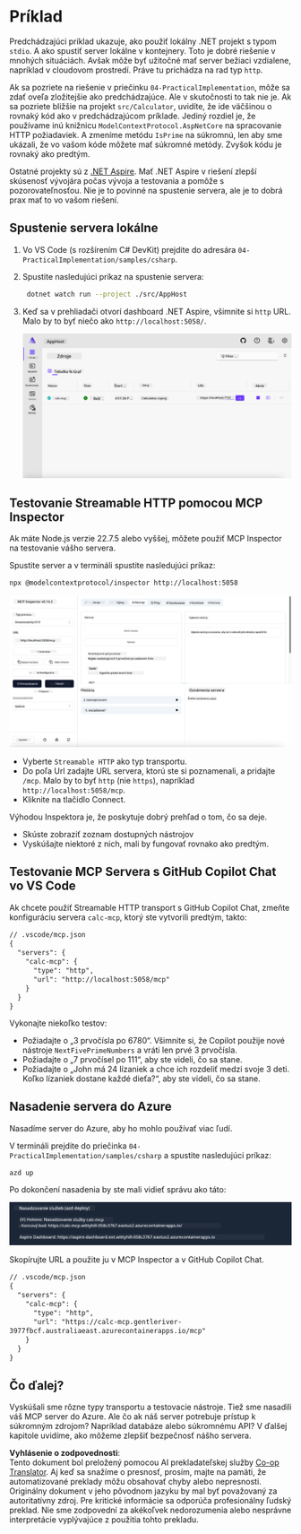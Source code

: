 <!--
CO_OP_TRANSLATOR_METADATA:
{
  "original_hash": "0bc7bd48f55f1565f1d95ccb2c16f728",
  "translation_date": "2025-07-13T23:09:31+00:00",
  "source_file": "04-PracticalImplementation/samples/csharp/README.md",
  "language_code": "sk"
}
-->
# Príklad

Predchádzajúci príklad ukazuje, ako použiť lokálny .NET projekt s typom `stdio`. A ako spustiť server lokálne v kontejnery. Toto je dobré riešenie v mnohých situáciách. Avšak môže byť užitočné mať server bežiaci vzdialene, napríklad v cloudovom prostredí. Práve tu prichádza na rad typ `http`.

Ak sa pozriete na riešenie v priečinku `04-PracticalImplementation`, môže sa zdať oveľa zložitejšie ako predchádzajúce. Ale v skutočnosti to tak nie je. Ak sa pozriete bližšie na projekt `src/Calculator`, uvidíte, že ide väčšinou o rovnaký kód ako v predchádzajúcom príklade. Jediný rozdiel je, že používame inú knižnicu `ModelContextProtocol.AspNetCore` na spracovanie HTTP požiadaviek. A zmeníme metódu `IsPrime` na súkromnú, len aby sme ukázali, že vo vašom kóde môžete mať súkromné metódy. Zvyšok kódu je rovnaký ako predtým.

Ostatné projekty sú z [.NET Aspire](https://learn.microsoft.com/dotnet/aspire/get-started/aspire-overview). Mať .NET Aspire v riešení zlepší skúsenosť vývojára počas vývoja a testovania a pomôže s pozorovateľnosťou. Nie je to povinné na spustenie servera, ale je to dobrá prax mať to vo vašom riešení.

## Spustenie servera lokálne

1. Vo VS Code (s rozšírením C# DevKit) prejdite do adresára `04-PracticalImplementation/samples/csharp`.
1. Spustite nasledujúci príkaz na spustenie servera:

   ```bash
    dotnet watch run --project ./src/AppHost
   ```

1. Keď sa v prehliadači otvorí dashboard .NET Aspire, všimnite si `http` URL. Malo by to byť niečo ako `http://localhost:5058/`.

   ![.NET Aspire Dashboard](../../../../../translated_images/dotnet-aspire-dashboard.0a7095710e9301e90df2efd867e1b675b3b9bc2ccd7feb1ebddc0751522bc37c.sk.png)

## Testovanie Streamable HTTP pomocou MCP Inspector

Ak máte Node.js verzie 22.7.5 alebo vyššej, môžete použiť MCP Inspector na testovanie vášho servera.

Spustite server a v termináli spustite nasledujúci príkaz:

```bash
npx @modelcontextprotocol/inspector http://localhost:5058
```

![MCP Inspector](../../../../../translated_images/mcp-inspector.c223422b9b494fb4a518a3b3911b3e708e6a5715069470f9163ee2ee8d5f1ba9.sk.png)

- Vyberte `Streamable HTTP` ako typ transportu.
- Do poľa Url zadajte URL servera, ktorú ste si poznamenali, a pridajte `/mcp`. Malo by to byť `http` (nie `https`), napríklad `http://localhost:5058/mcp`.
- Kliknite na tlačidlo Connect.

Výhodou Inspektora je, že poskytuje dobrý prehľad o tom, čo sa deje.

- Skúste zobraziť zoznam dostupných nástrojov
- Vyskúšajte niektoré z nich, mali by fungovať rovnako ako predtým.

## Testovanie MCP Servera s GitHub Copilot Chat vo VS Code

Ak chcete použiť Streamable HTTP transport s GitHub Copilot Chat, zmeňte konfiguráciu servera `calc-mcp`, ktorý ste vytvorili predtým, takto:

```jsonc
// .vscode/mcp.json
{
  "servers": {
    "calc-mcp": {
      "type": "http",
      "url": "http://localhost:5058/mcp"
    }
  }
}
```

Vykonajte niekoľko testov:

- Požiadajte o „3 prvočísla po 6780“. Všimnite si, že Copilot použije nové nástroje `NextFivePrimeNumbers` a vráti len prvé 3 prvočísla.
- Požiadajte o „7 prvočísel po 111“, aby ste videli, čo sa stane.
- Požiadajte o „John má 24 lízaniek a chce ich rozdeliť medzi svoje 3 deti. Koľko lízaniek dostane každé dieťa?“, aby ste videli, čo sa stane.

## Nasadenie servera do Azure

Nasadíme server do Azure, aby ho mohlo používať viac ľudí.

V termináli prejdite do priečinka `04-PracticalImplementation/samples/csharp` a spustite nasledujúci príkaz:

```bash
azd up
```

Po dokončení nasadenia by ste mali vidieť správu ako táto:

![Azd deployment success](../../../../../translated_images/azd-deployment-success.bd42940493f1b834a5ce6251a6f88966546009b350df59d0cc4a8caabe94a4f1.sk.png)

Skopírujte URL a použite ju v MCP Inspector a v GitHub Copilot Chat.

```jsonc
// .vscode/mcp.json
{
  "servers": {
    "calc-mcp": {
      "type": "http",
      "url": "https://calc-mcp.gentleriver-3977fbcf.australiaeast.azurecontainerapps.io/mcp"
    }
  }
}
```

## Čo ďalej?

Vyskúšali sme rôzne typy transportu a testovacie nástroje. Tiež sme nasadili váš MCP server do Azure. Ale čo ak náš server potrebuje prístup k súkromným zdrojom? Napríklad databáze alebo súkromnému API? V ďalšej kapitole uvidíme, ako môžeme zlepšiť bezpečnosť nášho servera.

**Vyhlásenie o zodpovednosti**:  
Tento dokument bol preložený pomocou AI prekladateľskej služby [Co-op Translator](https://github.com/Azure/co-op-translator). Aj keď sa snažíme o presnosť, prosím, majte na pamäti, že automatizované preklady môžu obsahovať chyby alebo nepresnosti. Originálny dokument v jeho pôvodnom jazyku by mal byť považovaný za autoritatívny zdroj. Pre kritické informácie sa odporúča profesionálny ľudský preklad. Nie sme zodpovední za akékoľvek nedorozumenia alebo nesprávne interpretácie vyplývajúce z použitia tohto prekladu.